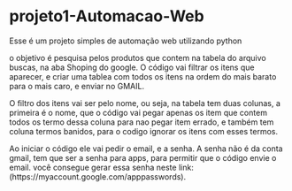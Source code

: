 <h1>projeto1-Automacao-Web</h1>

<p>Esse é um projeto simples de automação web utilizando python</p>

<p>o objetivo é pesquisa pelos produtos que contem na tabela do arquivo buscas, na aba Shoping do google. O código vai filtrar os itens que aparecer, e criar uma tablea com todos os itens na ordem do mais barato para o mais caro, e enviar no GMAIL.</p>

<p>O filtro dos itens vai ser pelo nome, ou seja, na tabela tem duas colunas, a primeira é o nome, que o código vai pegar apenas os item que contem todos os termo dessa coluna para nao pegar item errado, e também tem coluna termos banidos, para o codigo ignorar os itens com esses termos. </p>

<p>Ao iniciar o código ele vai pedir o email, e a senha. A senha não é da conta gmail, tem que ser a senha para apps, para permitir que o código envie o email. você consegue gerar essa senha neste link: (https://myaccount.google.com/apppasswords).</p>
